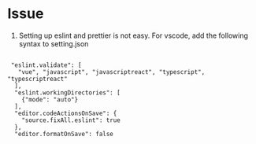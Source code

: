 # Issue
1. Setting up eslint and prettier is not easy. For vscode, add the following syntax to setting.json
<pre><code>
 "eslint.validate": [
   "vue", "javascript", "javascriptreact", "typescript", "typescriptreact"
  ],
  "eslint.workingDirectories": [
    {"mode": "auto"}
  ],
  "editor.codeActionsOnSave": {
    "source.fixAll.eslint": true
  },
  "editor.formatOnSave": false
  </code></pre>
